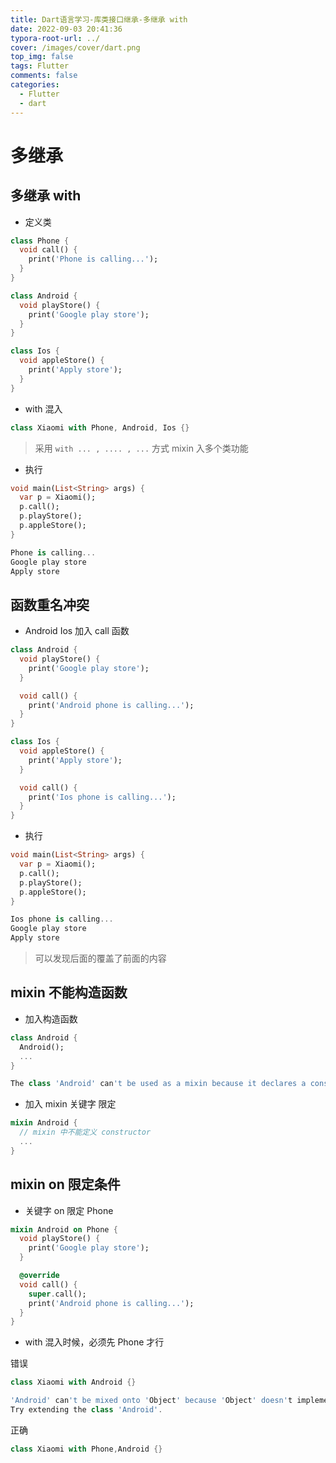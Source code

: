 ```yaml
---
title: Dart语言学习-库类接口继承-多继承 with
date: 2022-09-03 20:41:36
typora-root-url: ../
cover: /images/cover/dart.png
top_img: false
tags: Flutter
comments: false
categories:
  - Flutter
  - dart
---
```


# 多继承

## 多继承 with

- 定义类

```dart
class Phone {
  void call() {
    print('Phone is calling...');
  }
}

class Android {
  void playStore() {
    print('Google play store');
  }
}

class Ios {
  void appleStore() {
    print('Apply store');
  }
}
```

- with 混入

```dart
class Xiaomi with Phone, Android, Ios {}
```

> 采用 `with ... , .... , ...` 方式 mixin 入多个类功能

- 执行

```dart
void main(List<String> args) {
  var p = Xiaomi();
  p.call();
  p.playStore();
  p.appleStore();
}

Phone is calling...
Google play store
Apply store
```

## 函数重名冲突

- Android Ios 加入 call 函数

```dart
class Android {
  void playStore() {
    print('Google play store');
  }

  void call() {
    print('Android phone is calling...');
  }
}

class Ios {
  void appleStore() {
    print('Apply store');
  }

  void call() {
    print('Ios phone is calling...');
  }
}
```

- 执行

```dart
void main(List<String> args) {
  var p = Xiaomi();
  p.call();
  p.playStore();
  p.appleStore();
}

Ios phone is calling...
Google play store
Apply store
```

> 可以发现后面的覆盖了前面的内容

## mixin 不能构造函数

- 加入构造函数

```dart
class Android {
  Android();
  ...
}

The class 'Android' can't be used as a mixin because it declares a constructor.
```

- 加入 mixin 关键字 限定

```dart
mixin Android {
  // mixin 中不能定义 constructor
  ...
}
```

## mixin on 限定条件

- 关键字 on 限定 Phone

```dart
mixin Android on Phone {
  void playStore() {
    print('Google play store');
  }

  @override
  void call() {
    super.call();
    print('Android phone is calling...');
  }
}
```

- with 混入时候，必须先 Phone 才行

错误

```dart
class Xiaomi with Android {}

'Android' can't be mixed onto 'Object' because 'Object' doesn't implement 'Phone'.
Try extending the class 'Android'.
```

正确

```dart
class Xiaomi with Phone,Android {}
```
